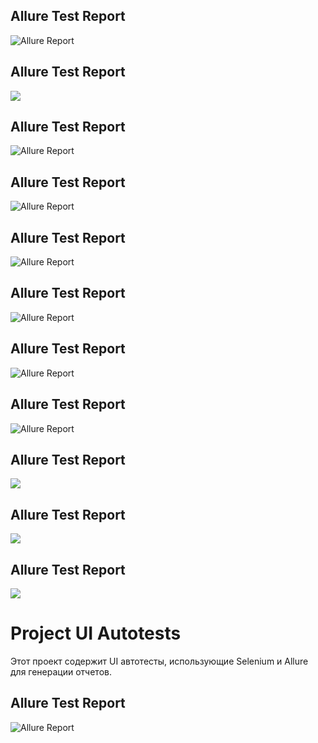 ## Allure Test Report
![Allure Report](https://verapoart.github.io/ui_autotests/)
## Allure Test Report
![](https://verapoart.github.io/ui_autotests/)
## Allure Test Report
![Allure Report](https://verapoart.github.io/ui_autotests/)
## Allure Test Report
![Allure Report](https://verapoart.github.io/ui_autotests/)
## Allure Test Report
![Allure Report](https://verapoart.github.io/ui_autotests/)
## Allure Test Report
![Allure Report](https://verapoart.github.io/ui_autotests/)
## Allure Test Report
![Allure Report](https://verapoart.github.io/ui_autotests/)
## Allure Test Report
![Allure Report](https://verapoart.github.io/ui_autotests/)
## Allure Test Report
![](https://verapoart.github.io/ui_autotests/)
## Allure Test Report
![](https://verapoart.github.io/ui_autotests/)
## Allure Test Report
![](https://verapoart.github.io/ui_autotests/)
# Project UI Autotests

Этот проект содержит UI автотесты, использующие Selenium и Allure для генерации отчетов.

## Allure Test Report

![Allure Report](https://verapoart.github.io/ui_autotests/)

